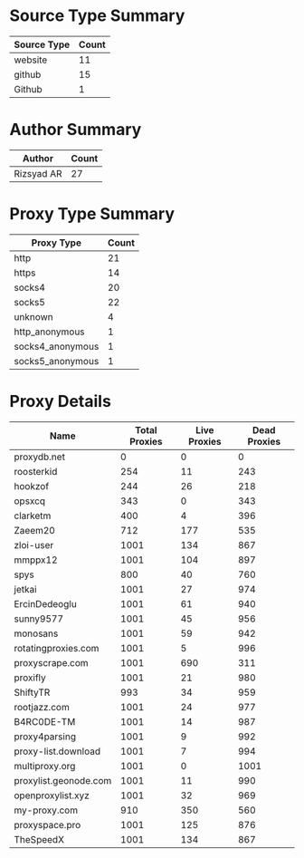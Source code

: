 # Source Type Summary

| Source Type | Count |
|-------------|-------|
| website | 11 |
| github | 15 |
| Github | 1 |


# Author Summary

| Author | Count |
|--------|-------|
| Rizsyad AR | 27 |


# Proxy Type Summary

| Proxy Type | Count |
|------------|-------|
| http | 21 |
| https | 14 |
| socks4 | 20 |
| socks5 | 22 |
| unknown | 4 |
| http_anonymous | 1 |
| socks4_anonymous | 1 |
| socks5_anonymous | 1 |


# Proxy Details

| Name | Total Proxies | Live Proxies | Dead Proxies |
|------|---------------|--------------|---------------|
| proxydb.net | 0 | 0 | 0 |
| roosterkid | 254 | 11 | 243 |
| hookzof | 244 | 26 | 218 |
| opsxcq | 343 | 0 | 343 |
| clarketm | 400 | 4 | 396 |
| Zaeem20 | 712 | 177 | 535 |
| zloi-user | 1001 | 134 | 867 |
| mmppx12 | 1001 | 104 | 897 |
| spys | 800 | 40 | 760 |
| jetkai | 1001 | 27 | 974 |
| ErcinDedeoglu | 1001 | 61 | 940 |
| sunny9577 | 1001 | 45 | 956 |
| monosans | 1001 | 59 | 942 |
| rotatingproxies.com | 1001 | 5 | 996 |
| proxyscrape.com | 1001 | 690 | 311 |
| proxifly | 1001 | 21 | 980 |
| ShiftyTR | 993 | 34 | 959 |
| rootjazz.com | 1001 | 24 | 977 |
| B4RC0DE-TM | 1001 | 14 | 987 |
| proxy4parsing | 1001 | 9 | 992 |
| proxy-list.download | 1001 | 7 | 994 |
| multiproxy.org | 1001 | 0 | 1001 |
| proxylist.geonode.com | 1001 | 11 | 990 |
| openproxylist.xyz | 1001 | 32 | 969 |
| my-proxy.com | 910 | 350 | 560 |
| proxyspace.pro | 1001 | 125 | 876 |
| TheSpeedX | 1001 | 134 | 867 |
